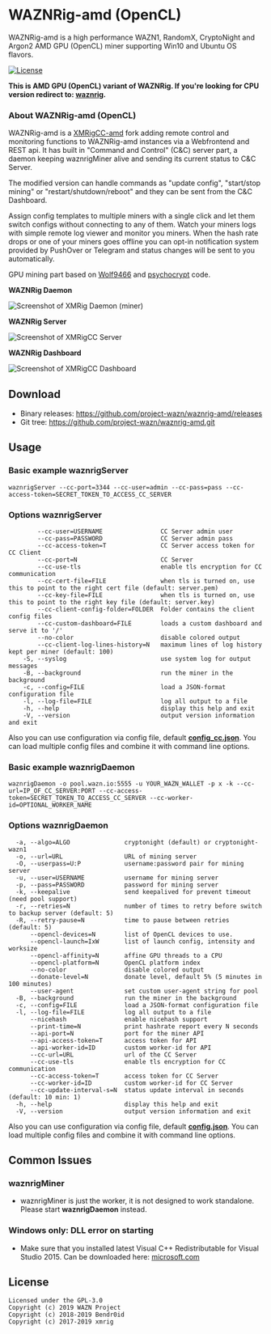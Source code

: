 WAZNRig-amd (OpenCL)
======================

WAZNRig-amd is a high performance WAZN1, RandomX, CryptoNight and Argon2 AMD GPU (OpenCL) miner supporting Win10 and Ubuntu OS flavors.

[![License](https://img.shields.io/badge/license-GPL--3.0-blue)](https://opensource.org/licenses/GPL-3.0)

**This is AMD GPU (OpenCL) variant of WAZNRig. If you're looking for CPU version redirect to: [waznrig](https://github.com/project-wazn/waznrig/).**

### About WAZNRig-amd (OpenCL)

WAZNRig-amd is a [XMRigCC-amd](https://github.com/Bendr0id/xmrigCC-amd) fork adding remote control and monitoring functions to WAZNRig-amd instances via a Webfrontend and REST api. It has built in "Command and Control" (C&amp;C) server part, a daemon keeping waznrigMiner alive and sending its current status to C&amp;C Server.

The modified version can handle commands as "update config", "start/stop mining" or "restart/shutdown/reboot" and they can be sent from the C&amp;C Dashboard.

Assign config templates to multiple miners with a single click and let them switch configs without connecting to any of them. Watch your miners logs with simple remote log viewer and monitor you miners. When the hash rate drops or one of your miners goes offline you can opt-in notification system provided by PushOver or Telegram and status changes will be sent to you automatically.

GPU mining part based on [Wolf9466](https://github.com/OhGodAPet) and [psychocrypt](https://github.com/psychocrypt) code.

**WAZNRig Daemon**

![Screenshot of XMRig Daemon (miner)](https://i.imgur.com/48uGuDI.jpg)

**WAZNRig Server**

![Screenshot of XMRigCC Server](https://i.imgur.com/iS1RzgO.png)

**WAZNRig Dashboard**

![Screenshot of XMRigCC Dashboard](https://imgur.com/UrdTHpM.png)

## Download
* Binary releases: https://github.com/project-wazn/waznrig-amd/releases
* Git tree: https://github.com/project-wazn/waznrig-amd.git

## Usage
### Basic example waznrigServer
```
waznrigServer --cc-port=3344 --cc-user=admin --cc-pass=pass --cc-access-token=SECRET_TOKEN_TO_ACCESS_CC_SERVER
```

### Options waznrigServer
```
        --cc-user=USERNAME                CC Server admin user
        --cc-pass=PASSWORD                CC Server admin pass
        --cc-access-token=T               CC Server access token for CC Client
        --cc-port=N                       CC Server
        --cc-use-tls                      enable tls encryption for CC communication
        --cc-cert-file=FILE               when tls is turned on, use this to point to the right cert file (default: server.pem)
        --cc-key-file=FILE                when tls is turned on, use this to point to the right key file (default: server.key)
        --cc-client-config-folder=FOLDER  Folder contains the client config files
        --cc-custom-dashboard=FILE        loads a custom dashboard and serve it to '/'
        --no-color                        disable colored output
        --cc-client-log-lines-history=N   maximum lines of log history kept per miner (default: 100)
    -S, --syslog                          use system log for output messages
    -B, --background                      run the miner in the background
    -c, --config=FILE                     load a JSON-format configuration file
    -l, --log-file=FILE                   log all output to a file
    -h, --help                            display this help and exit
    -V, --version                         output version information and exit
```

Also you can use configuration via config file, default **[config_cc.json](https://github.com/Bendr0id/xmrigCC/wiki/Config-XMRigCCServer)**. You can load multiple config files and combine it with command line options.

### Basic example waznrigDaemon
```
waznrigDaemon -o pool.wazn.io:5555 -u YOUR_WAZN_WALLET -p x -k --cc-url=IP_OF_CC_SERVER:PORT --cc-access-token=SECRET_TOKEN_TO_ACCESS_CC_SERVER --cc-worker-id=OPTIONAL_WORKER_NAME
```

### Options waznrigDaemon
```
  -a, --algo=ALGO               cryptonight (default) or cryptonight-wazn1
  -o, --url=URL                 URL of mining server
  -O, --userpass=U:P            username:password pair for mining server
  -u, --user=USERNAME           username for mining server
  -p, --pass=PASSWORD           password for mining server
  -k, --keepalive               send keepalived for prevent timeout (need pool support)
  -r, --retries=N               number of times to retry before switch to backup server (default: 5)
  -R, --retry-pause=N           time to pause between retries (default: 5)
      --opencl-devices=N        list of OpenCL devices to use.
      --opencl-launch=IxW       list of launch config, intensity and worksize
      --opencl-affinity=N       affine GPU threads to a CPU
      --opencl-platform=N       OpenCL platform index
      --no-color                disable colored output
      --donate-level=N          donate level, default 5% (5 minutes in 100 minutes)
      --user-agent              set custom user-agent string for pool
  -B, --background              run the miner in the background
  -c, --config=FILE             load a JSON-format configuration file
  -l, --log-file=FILE           log all output to a file
      --nicehash                enable nicehash support
      --print-time=N            print hashrate report every N seconds
      --api-port=N              port for the miner API
      --api-access-token=T      access token for API
      --api-worker-id=ID        custom worker-id for API
      --cc-url=URL              url of the CC Server
      --cc-use-tls              enable tls encryption for CC communication
      --cc-access-token=T       access token for CC Server
      --cc-worker-id=ID         custom worker-id for CC Server
      --cc-update-interval-s=N  status update interval in seconds (default: 10 min: 1)
  -h, --help                    display this help and exit
  -V, --version                 output version information and exit
```

Also you can use configuration via config file, default **[config.json](https://github.com/Bendr0id/xmrigCC/wiki/Config-XMRigDaemon)**. You can load multiple config files and combine it with command line options.

## Common Issues
### waznrigMiner
* waznrigMiner is just the worker, it is not designed to work standalone. Please start **waznrigDaemon** instead.

### Windows only: DLL error on starting
* Make sure that you installed latest Visual C++ Redistributable for Visual Studio 2015. Can be downloaded here: [microsoft.com](https://www.microsoft.com/de-de/download/details.aspx?id=48145)

## License
```
Licensed under the GPL-3.0
Copyright (c) 2019 WAZN Project
Copyright (c) 2018-2019 Bendr0id
Copyright (c) 2017-2019 xmrig
```
